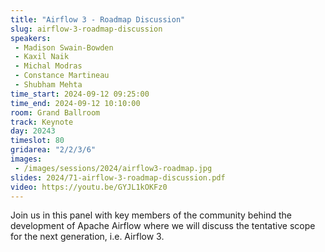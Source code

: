```yaml
---
title: "Airflow 3 - Roadmap Discussion"
slug: airflow-3-roadmap-discussion
speakers:
 - Madison Swain-Bowden
 - Kaxil Naik
 - Michal Modras
 - Constance Martineau
 - Shubham Mehta
time_start: 2024-09-12 09:25:00
time_end: 2024-09-12 10:10:00
room: Grand Ballroom
track: Keynote
day: 20243
timeslot: 80
gridarea: "2/2/3/6"
images: 
 - /images/sessions/2024/airflow3-roadmap.jpg
slides: 2024/71-airflow-3-roadmap-discussion.pdf
video: https://youtu.be/GYJL1kOKFz0
---
```


Join us in this panel with key members of the community behind the development of Apache Airflow where we will discuss the tentative scope for the next generation, i.e. Airflow 3.